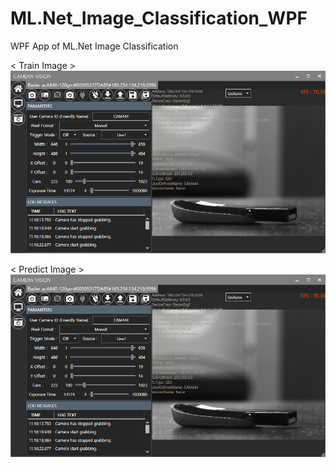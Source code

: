 # ML.Net_Image_Classification_WPF
WPF App of ML.Net Image Classification

< Train Image >
![sample picture](https://github.com/GGorany/CAMERA_VISION_WPF/blob/master/sample_picture.png?raw=true)

< Predict Image >
![sample picture](https://github.com/GGorany/CAMERA_VISION_WPF/blob/master/sample_picture.png?raw=true)
